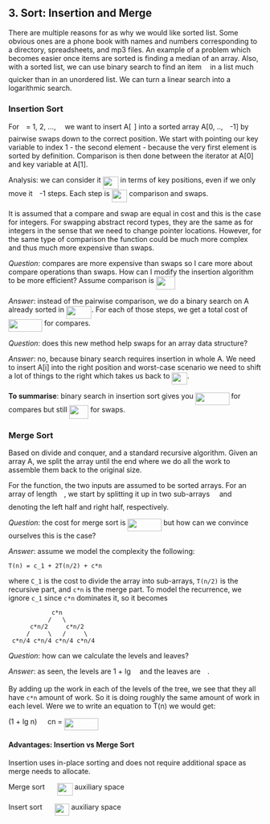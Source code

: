 ## 3. Sort: Insertion and Merge

There are multiple reasons for as why we would like sorted list. Some obvious ones are a phone book with names and numbers corresponding to a directory, spreadsheets, and mp3 files. An example of a problem which becomes easier once items are sorted is finding a median of an array. Also, with a sorted list, we can use binary search to find an item <img src="/ocw/tex/63bb9849783d01d91403bc9a5fea12a2.svg?invert_in_darkmode&sanitize=true" align=middle width=9.075367949999992pt height=22.831056599999986pt/> in a list much quicker than in an unordered list. We can turn a linear search into a logarithmic search. 

### Insertion Sort

 For <img src="/ocw/tex/77a3b857d53fb44e33b53e4c8b68351a.svg?invert_in_darkmode&sanitize=true" align=middle width=5.663225699999989pt height=21.68300969999999pt/> = 1, 2, ..., <img src="/ocw/tex/55a049b8f161ae7cfeb0197d75aff967.svg?invert_in_darkmode&sanitize=true" align=middle width=9.86687624999999pt height=14.15524440000002pt/> we want to insert  A[<img src="/ocw/tex/77a3b857d53fb44e33b53e4c8b68351a.svg?invert_in_darkmode&sanitize=true" align=middle width=5.663225699999989pt height=21.68300969999999pt/>] into a sorted array A[0, .., <img src="/ocw/tex/55a049b8f161ae7cfeb0197d75aff967.svg?invert_in_darkmode&sanitize=true" align=middle width=9.86687624999999pt height=14.15524440000002pt/>-1] by pairwise swaps down to the correct position. We start with pointing our key variable to index 1 - the second element - because the very first element is sorted by definition.  Comparison is then done between the iterator at A[0] and key variable at A[1]. 

Analysis: we can consider it <img src="/ocw/tex/7da70c489e27c3ebd518e94f26a8185b.svg?invert_in_darkmode&sanitize=true" align=middle width=30.825837899999993pt height=24.65753399999998pt/> in terms of key positions, even if we only move it <img src="/ocw/tex/55a049b8f161ae7cfeb0197d75aff967.svg?invert_in_darkmode&sanitize=true" align=middle width=9.86687624999999pt height=14.15524440000002pt/>-1 steps. Each step is <img src="/ocw/tex/7da70c489e27c3ebd518e94f26a8185b.svg?invert_in_darkmode&sanitize=true" align=middle width=30.825837899999993pt height=24.65753399999998pt/> comparison and swaps.

It is assumed that a compare and swap are equal in cost and this is the case for integers. For swapping abstract record types, they are the same as for integers in the sense that we need to change pointer locations. However, for the same type of comparison the function could be much more complex and thus much more expensive than swaps.

_Question_: compares are more expensive than swaps so I care more about compare operations than swaps. How can I modify the insertion algorithm to be more efficient? Assume comparison is <img src="/ocw/tex/ab861451a1dc2c93988ff45f8f66d0ca.svg?invert_in_darkmode&sanitize=true" align=middle width=38.200296749999985pt height=26.76175259999998pt/>

_Answer_: instead of the pairwise comparison, we do a binary search on A already sorted in <img src="/ocw/tex/6a71e13dd6cfe62542618222d924919d.svg?invert_in_darkmode&sanitize=true" align=middle width=50.59475684999998pt height=24.65753399999998pt/>. For each of those steps, we get a total cost of <img src="/ocw/tex/d8c161ead983102da0d32a547419bba6.svg?invert_in_darkmode&sanitize=true" align=middle width=67.40494199999999pt height=24.65753399999998pt/> for compares.

_Question_: does this new method help swaps for an array data structure?

_Answer_: no, because binary search requires insertion in whole A. We need to insert A[i] into the right position and worst-case scenario we need to shift a lot of things to the right which takes us back to <img src="/ocw/tex/7da70c489e27c3ebd518e94f26a8185b.svg?invert_in_darkmode&sanitize=true" align=middle width=30.825837899999993pt height=24.65753399999998pt/>.

**To summarise**: binary search in insertion sort gives you <img src="/ocw/tex/d8c161ead983102da0d32a547419bba6.svg?invert_in_darkmode&sanitize=true" align=middle width=67.40494199999999pt height=24.65753399999998pt/> for compares but still <img src="/ocw/tex/ab861451a1dc2c93988ff45f8f66d0ca.svg?invert_in_darkmode&sanitize=true" align=middle width=38.200296749999985pt height=26.76175259999998pt/> for swaps.

### Merge Sort

Based on divide and conquer, and a standard recursive algorithm. Given an array A, we split the array until the end where we do all the work to assemble them back to the original size.

For the function, the two inputs are assumed to be sorted arrays. For an array of length <img src="/ocw/tex/55a049b8f161ae7cfeb0197d75aff967.svg?invert_in_darkmode&sanitize=true" align=middle width=9.86687624999999pt height=14.15524440000002pt/>, we start by splitting it up in two sub-arrays <img src="/ocw/tex/ddcb483302ed36a59286424aa5e0be17.svg?invert_in_darkmode&sanitize=true" align=middle width=11.18724254999999pt height=22.465723500000017pt/> and <img src="/ocw/tex/1e438235ef9ec72fc51ac5025516017c.svg?invert_in_darkmode&sanitize=true" align=middle width=12.60847334999999pt height=22.465723500000017pt/> denoting the left half and right half, respectively.

_Question_: the cost for merge sort is <img src="/ocw/tex/d8c161ead983102da0d32a547419bba6.svg?invert_in_darkmode&sanitize=true" align=middle width=67.40494199999999pt height=24.65753399999998pt/> but how can we convince ourselves this is the case?

_Answer_: assume we model the complexity the following:
```
T(n) = c_1 + 2T(n/2) + c*n 
```
where `C_1` is the cost to divide the array into sub-arrays, `T(n/2)` is the recursive part, and `c*n` is the merge part. To model the recurrence, we ignore `c_1` since `c*n` dominates it, so it becomes

```
            c*n
           /   \
      c*n/2     c*n/2
     /     \   /     \
 c*n/4 c*n/4 c*n/4 c*n/4
```

_Question_: how can we calculate the levels and leaves?

_Answer_: as seen, the levels are 1 + lg <img src="/ocw/tex/55a049b8f161ae7cfeb0197d75aff967.svg?invert_in_darkmode&sanitize=true" align=middle width=9.86687624999999pt height=14.15524440000002pt/> and the leaves are <img src="/ocw/tex/55a049b8f161ae7cfeb0197d75aff967.svg?invert_in_darkmode&sanitize=true" align=middle width=9.86687624999999pt height=14.15524440000002pt/>. 

By adding up the work in each of the levels of the tree, we see that they all have `c*n` amount of work. So it is doing roughly the same amount of work in each level. Were we to write an equation to T(n) we would get: 

(1 + lg n) <img src="/ocw/tex/bdbf342b57819773421273d508dba586.svg?invert_in_darkmode&sanitize=true" align=middle width=12.785434199999989pt height=19.1781018pt/> cn = <img src="/ocw/tex/d8c161ead983102da0d32a547419bba6.svg?invert_in_darkmode&sanitize=true" align=middle width=67.40494199999999pt height=24.65753399999998pt/>

#### Advantages: Insertion vs Merge Sort

Insertion uses in-place sorting and does not require additional space as merge needs to allocate. 

Merge sort <img src="/ocw/tex/777d001ea1ec5971b67bb546ed760f97.svg?invert_in_darkmode&sanitize=true" align=middle width=16.43840384999999pt height=14.15524440000002pt/> <img src="/ocw/tex/7da70c489e27c3ebd518e94f26a8185b.svg?invert_in_darkmode&sanitize=true" align=middle width=30.825837899999993pt height=24.65753399999998pt/> auxiliary space

Insert sort <img src="/ocw/tex/777d001ea1ec5971b67bb546ed760f97.svg?invert_in_darkmode&sanitize=true" align=middle width=16.43840384999999pt height=14.15524440000002pt/> <img src="/ocw/tex/0636c9bb43c30e08e2ae96add442d27c.svg?invert_in_darkmode&sanitize=true" align=middle width=29.17816934999999pt height=24.65753399999998pt/> auxiliary space 
